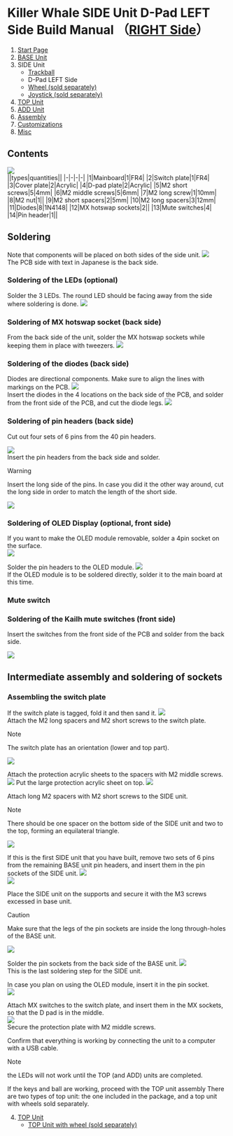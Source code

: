 
# Killer Whale SIDE Unit D-Pad LEFT Side Build Manual （[RIGHT Side](../rightside/3_SIDE_DPAD.md)）

1. [Start Page](../README_EN.md)
2. [BASE Unit](../leftside/2_BASE.md)
3. SIDE Unit
   - [Trackball](../leftside/3_SIDE_TRACKBALL.md)
   - D-Pad LEFT Side
   - [Wheel (sold separately)](../leftside/3_SIDE_WHEEL.md)
   - [Joystick (sold separately)](../leftside/3_SIDE_JOYSTICK.md)
4. [TOP Unit](../leftside/4_TOP.md)
5. [ADD Unit](../leftside/5_ADD.md)
6. [Assembly](../leftside/6_ASSEMBLE.md)
7. [Customizations](../leftside/7_CUSTOM.md)
8. [Misc](../leftside/8_MISC.md)

## Contents
![](../img/3_2_dpad_l/3_1_1_contents.jpg)      
||types|quantities||
|-|-|-|-|
|1|Mainboard|1|FR4|
|2|Switch plate|1|FR4|
|3|Cover plate|2|Acrylic|
|4|D-pad plate|2|Acrylic|
|5|M2 short screws|5|4mm|
|6|M2 middle screws|5|6mm|
|7|M2 long screw|1|10mm|
|8|M2 nut|1||
|9|M2 short spacers|2|5mm|
|10|M2 long spacers|3|12mm|
|11|Diodes|8|1N4148|
|12|MX hotswap sockets|2||
|13|Mute switches|4|
|14|Pin header|1||

## Soldering
Note that components will be placed on both sides of the side unit.
![](../img/3_2_dpad_l/3_1_2_overall.jpg)  
The PCB side with text in Japanese is the back side.

### Soldering of the LEDs (optional)  
Solder the 3 LEDs. The round LED should be facing away from the side where soldering is done.
![](../img/3_2_dpad_l/3_1_3_led.jpg)  

### Soldering of MX hotswap socket (back side)
From the back side of the unit, solder the MX hotswap sockets while keeping them in place with tweezers.
![](../img/3_2_dpad_l/3_1_4_mxsocket.jpg)  


### Soldering of the diodes (back side)
Diodes are directional components. Make sure to align the lines with markings on the PCB.
![](../img/c_diode.jpg)  
Insert the diodes in the 4 locations on the back side of the PCB, and solder from the front side of the PCB, and cut the diode legs.
![](../img/3_2_dpad_l/3_1_5_diodes.jpg)   


### Soldering of pin headers (back side)
Cut out four sets of 6 pins from the 40 pin headers. 

![](../img/c_pin_header_6.jpg)   
Insert the pin headers from the back side and solder.
> [!WARNING]
> Insert the long side of the pins. In case you did it the other way around, cut the long side in order to match the length of the short side.

![](../img/3_2_dpad_l/3_1_10_pin_header.jpg) 

### Soldering of OLED Display (optional, front side)
If you want to make the OLED module removable, solder a 4pin socket on the surface.  
![](../img/3_2_dpad_l/3_1_11_oled_socket.jpg)   

Solder the pin headers to the OLED module.
![](../img/c_oled_header.jpg)  
If the OLED module is to be soldered directly, solder it to the main board at this time.

### Mute switch
### Soldering of the Kailh mute switches (front side)
Insert the switches from the front side of the PCB and solder from the back side.

![](../img/3_2_dpad_l/3_1_12_mute_switch.jpg)  


## Intermediate assembly and soldering of sockets

### Assembling the switch plate

If the switch plate is tagged, fold it and then sand it.
![](../img/c_switch_l.jpg)   
Attach the M2 long spacers and M2 short screws to the switch plate.
> [!NOTE]
> The switch plate has an orientation (lower and top part).

![](../img/3_2_dpad_l/3_1_15_switch_1.jpg)  
  
Attach the protection acrylic sheets to the spacers with M2 middle screws.  
![](../img/3_2_dpad_l/3_1_16_switch_2.jpg) 
Put the large protection acrylic sheet on top.
![](../img/3_2_dpad_l/3_1_17_switch_3.jpg)  

Attach long M2 spacers with M2 short screws to the SIDE unit.

> [!NOTE]
> There should be one spacer on the bottom side of the SIDE unit and two to the top, forming an equilateral triangle.

![](../img/3_2_dpad_l/3_1_18_spacers.jpg)  


If this is the first SIDE unit that you have built, remove two sets of 6 pins from the remaining BASE unit pin headers, and insert them in the pin sockets of the SIDE unit.
![](../img/c_pin_socket_6.jpg)   
![](../img/3_2_dpad_l/3_1_19_pinsocket.jpg)  

Place the SIDE unit on the supports and secure it with the M3 screws excessed in base unit. 
> [!CAUTION]
> Make sure that the legs of the pin sockets are inside the long through-holes of the BASE unit.

![](../img/3_2_dpad_l/3_1_27_base_1.jpg)   

Solder the pin sockets from the back side of the BASE unit.
![](../img/3_2_dpad_l/3_1_28_base_2.jpg)  
This is the last soldering step for the SIDE unit.

In case you plan on using the OLED module, insert it in the pin socket.  
![](../img/3_2_dpad_l/3_1_29_base_3.jpg)   

Attach MX switches to the switch plate, and insert them in the MX sockets, so that the D pad is in the middle.   
![](../img/3_2_dpad_l/3_1_30_complete.jpg)   
Secure the protection plate with M2 middle screws.
 

Confirm that everything is working by connecting the unit to a computer with a USB cable.  
> [!NOTE]
> the LEDs will not work until the TOP (and ADD) units are completed.  

If the keys and ball are working, proceed with the TOP unit assembly
There are two types of top unit: the one included in the package, and a top unit with wheels sold separately.
 
4. [TOP Unit](../leftside/4_TOP.md)
   - [TOP Unit with wheel (sold separately)](../leftside/4_TOP_WHEEL.md)

